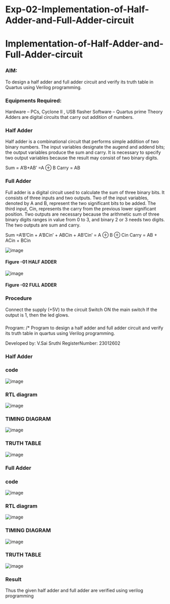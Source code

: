 # Exp-02-Implementation-of-Half-Adder-and-Full-Adder-circuit

# Implementation-of-Half-Adder-and-Full-Adder-circuit
### AIM:
To design a half adder and full adder circuit and verify its truth table in Quartus using Verilog programming.

### Equipments Required:
Hardware – PCs, Cyclone II , USB flasher
Software – Quartus prime
Theory
Adders are digital circuits that carry out addition of numbers.

### Half Adder
Half adder is a combinational circuit that performs simple addition of two binary numbers. The input variables designate the augend and addend bits; the output variables produce the sum and carry. It is necessary to specify two output variables because the result may consist of two binary digits.

Sum = A’B+AB’ =A ⊕ B Carry = AB

### Full Adder
Full adder is a digital circuit used to calculate the sum of three binary bits. It consists of three inputs and two outputs. Two of the input variables, denoted by A and B, represent the two significant bits to be added. The third input, Cin, represents the carry from the previous lower significant position. Two outputs are necessary because the arithmetic sum of three binary digits ranges in value from 0 to 3, and binary 2 or 3 needs two digits. The two outputs are sum and carry.

Sum =A’B’Cin + A’BCin’ + ABCin + AB’Cin’ = A ⊕ B ⊕ Cin Carry = AB + ACin + BCin

 ![image](https://user-images.githubusercontent.com/36288975/163552156-a13e5a56-c638-4110-97d9-8896907c8d25.png)

#### Figure -01 HALF ADDER 


![image](https://user-images.githubusercontent.com/36288975/163552057-b3547877-6d07-45b4-b7e0-bcfebfad9e1d.png)

#### Figure -02 FULL ADDER 

### Procedure

Connect the supply (+5V) to the circuit
Switch ON the main switch
If the output is 1, then the led glows.
### 
Program:
/*
Program to design a half adder and full adder circuit and verify its truth table in quartus using Verilog programming.


Developed by: V.Sai Sruthi
RegisterNumber: 23012602 

### Half Adder

### code 

![image](https://github.com/sruthiviswanadham/Exp-02-Implementation-of-Half-Adder-and-Full-Adder-circuit/assets/151760421/d3c2b2ed-3a53-4d03-ba50-58337f55980d)


### RTL diagram

![image](https://github.com/sruthiviswanadham/Exp-02-Implementation-of-Half-Adder-and-Full-Adder-circuit/assets/151760421/889f9aed-88ee-414d-96b0-5c7a5cffcd84)


### TIMING DIAGRAM

![image](https://github.com/sruthiviswanadham/Exp-02-Implementation-of-Half-Adder-and-Full-Adder-circuit/assets/151760421/e1eabf62-2968-49b2-bafc-087cc38cc5c5)


### TRUTH TABLE 

![image](https://github.com/sruthiviswanadham/Exp-02-Implementation-of-Half-Adder-and-Full-Adder-circuit/assets/151760421/e7dd05da-254e-4f6c-9c9a-274c8374153d)

### Full Adder

### code


![image](https://github.com/sruthiviswanadham/Exp-02-Implementation-of-Half-Adder-and-Full-Adder-circuit/assets/151760421/7af41e37-c814-4a44-9fc2-d90b671ab047)


### RTL diagram

![image](https://github.com/sruthiviswanadham/Exp-02-Implementation-of-Half-Adder-and-Full-Adder-circuit/assets/151760421/66135678-47a9-443d-9ca9-c9f516dca2a6)


### TIMING DIAGRAM

![image](https://github.com/sruthiviswanadham/Exp-02-Implementation-of-Half-Adder-and-Full-Adder-circuit/assets/151760421/69d06d3a-4ce6-49fa-af0e-210780cba95c)


### TRUTH TABLE

![image](https://github.com/sruthiviswanadham/Exp-02-Implementation-of-Half-Adder-and-Full-Adder-circuit/assets/151760421/03c62609-3d49-4639-96f9-d32573385deb)


### Result
Thus the given half adder and full adder are verified using verilog programming







